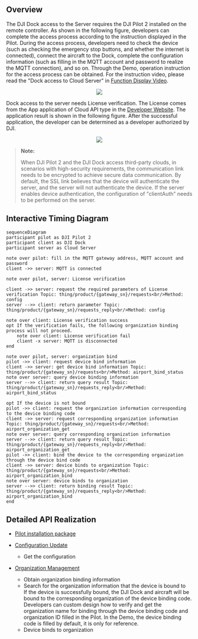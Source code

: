 
## Overview

The DJI Dock access to the Server requires the DJI Pilot 2 installed on the remote controller. As shown in the following figure, developers can complete the access process according to the instruction displayed in the Pilot. During the access process, developers need to check the device (such as checking the emergency stop buttons, and whether the internet is connected), connect the aircraft to the Dock, complete the configuration information (such as filling in the MQTT account and password to realize the MQTT connection), and so on. Through the Demo, operation instruction for the access process can be obtained. For the instruction video, please read the "Dock access to Cloud Server" in [Function Display Video](https://developer.dji.com/doc/cloud-api-tutorial/en/quick-start/function-display-video.html).

<div align=center>
<img src="https://terra-1-g.djicdn.com/71a7d383e71a4fb8887a310eb746b47f/cloudapi/%E8%8D%89%E7%A8%BF%E9%A2%84%E8%A7%88%E5%9B%BE/%E6%9C%BA%E5%9C%BA%E5%80%9F%E5%8A%A9pilot%E4%B8%8A%E4%BA%91%E5%85%A5%E5%8F%A3.png" style="width:auto"/>
</div>

Dock access to the server needs License verification. The License comes from the App application of Cloud API type in the [Developer Website](https://developer.dji.com/user/apps/#all). The application result is shown in the following figure. After the successful application, the developer can be determined as a developer authorized by DJI.

<div align=center>
<img src="https://terra-1-g.djicdn.com/71a7d383e71a4fb8887a310eb746b47f/cloudapi/%E8%8D%89%E7%A8%BF%E9%A2%84%E8%A7%88%E5%9B%BE/cloudapi-app%20(1).png" style="width:auto"/>
</div>

> **Note:**
>
> When DJI Pilot 2 and the DJI Dock access third-party clouds, in scenarios with high-security requirements, the communication link needs to be encrypted to achieve secure data communication. By default, the SSL link believes that the device will authenticate the server, and the server will not authenticate the device. If the server enables device authentication, the configuration of "clientAuth" needs to be performed on the server.

## Interactive Timing Diagram

```mermaid
sequenceDiagram
participant pilot as DJI Pilot 2
participant client as DJI Dock
participant server as Cloud Server

note over pilot: fill in the MQTT gateway address, MQTT account and password
client ->> server: MQTT is connected

note over pilot, server: License verification

client ->> server: request the required parameters of License verification Topic: thing/product/{gateway_sn}/requests<br/>Method: config
server -->> client: return parameter Topic: thing/product/{gateway_sn}/requests_reply<br/>Method: config

note over client: License verification success
opt If the verification fails, the following organization binding process will not proceed.
    note over client: License verification fail 
    client -x server: MQTT is disconnected
end

note over pilot, server: organization bind
pilot ->> client: request device bind information
client ->> server: get device bind information Topic: thing/product/{gateway_sn}/requests<br/>Method: airport_bind_status
note over server: query device binding information
server -->> client: return query result Topic: thing/product/{gateway_sn}/requests_reply<br/>Method: airport_bind_status

opt If the device is not bound
pilot ->> client: request the organization information corresponding to the device binding code
client ->> server: request corresponding organization information Topic: thing/product/{gateway_sn}/requests<br/>Method: airport_organization_get
note over server: query corresponding organization information
server -->> client: return query result Topic: thing/product/{gateway_sn}/requests_reply<br/>Method: airport_organization_get
pilot ->> client: bind the device to the corresponding organization through the device bind code
client ->> server: device binds to organization Topic: thing/product/{gateway_sn}/requests<br/>Method: airport_organization_bind
note over server: device binds to organization
server -->> client: return binding result Topic: thing/product/{gateway_sn}/requests_reply<br/>Method: airport_organization_bind
end
```



## Detailed API Realization

* [Pilot installation package](https://sdk-forum.dji.net/hc/en-us/articles/6177232395801-How-do-I-install-Pilot2-Where-can-I-get-the-installation-package-)

* [Configuration Update](https://developer.dji.com/doc/cloud-api-tutorial/en/server-api-reference/mqtt/thing-model/gateway/dock/config.html)
  * Get the configuration 

* [Organization Management](https://developer.dji.com/doc/cloud-api-tutorial/en/server-api-reference/mqtt/thing-model/gateway/dock/organization.html)
  * Obtain organization binding information
  * Search for the organization information that the device is bound to<br/>
    If the device is successfully bound, the DJI Dock and aircraft will be bound to the corresponding organization of the device binding code. Developers can custom design how to verify and get the organization name for binding through the device binding code and organization ID filled in the Pilot. In the Demo, the device binding code is filled by default, it is only for reference.
  * Device binds to organization
